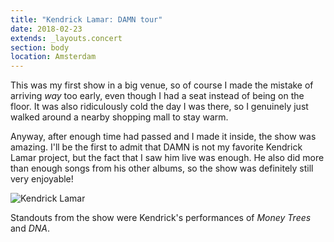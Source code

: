 ```yaml
---
title: "Kendrick Lamar: DAMN tour"
date: 2018-02-23
extends: _layouts.concert
section: body
location: Amsterdam
---
```


This was my first show in a big venue, so of course I made the mistake of arriving _way_ too early, even though I had a
seat instead of being on the floor. It was also ridiculously cold the day I was there, so I genuinely just walked around
a nearby shopping mall to stay warm. 

Anyway, after enough time had passed and I made it inside, the show was amazing. I'll be the first to admit that DAMN is
not my favorite Kendrick Lamar project, but the fact that I saw him live was enough. He also did more than enough songs
from his other albums, so the show was definitely still very enjoyable!

![Kendrick Lamar](/assets/images/kendrick-damn.jpg)

Standouts from the show were Kendrick's performances of _Money Trees_ and _DNA_.
